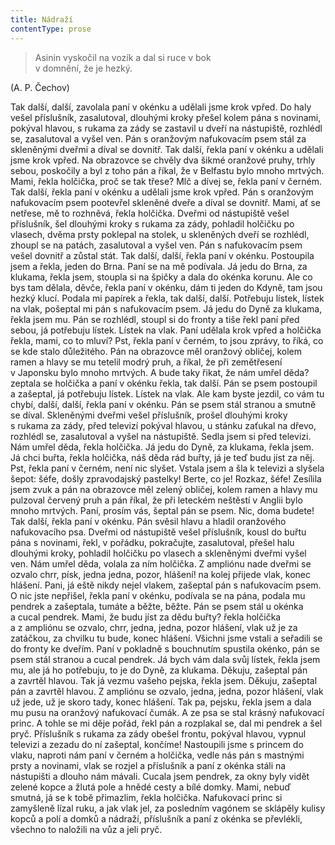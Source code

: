 ```yaml
---
title: Nádraží
contentType: prose
---
```


> Asinin vyskočil na vozík a dal si ruce v bok  
> v domnění, že je hezký.

(A. P. Čechov)

Tak další, další, zavolala paní v okénku a udělali jsme krok vpřed. Do haly vešel příslušník, zasalutoval, dlouhými kroky přešel kolem pána s novinami, pokýval hlavou, s rukama za zády se zastavil u dveří na nástupiště, rozhlédl se, zasalutoval a vyšel ven. Pán s oranžovým nafukovacím psem stál za skleněnými dveřmi a díval se dovnitř. Tak další, řekla paní v okénku a udělali jsme krok vpřed. Na obrazovce se chvěly dva šikmé oranžové pruhy, trhly sebou, poskočily a byl z toho pán a říkal, že v Belfastu bylo mnoho mrtvých. Mami, řekla holčička, proč se tak třese? Mlč a dívej se, řekla paní v černém. Tak další, řekla paní v okénku a udělali jsme krok vpřed. Pán s oranžovým nafukovacím psem pootevřel skleněné dveře a díval se dovnitř. Mami, ať se netřese, mě to rozhněvá, řekla holčička. Dveřmi od nástupiště vešel příslušník, šel dlouhými kroky s rukama za zády, pohladil holčičku po vlasech, dvěma prsty poklepal na stolek, u skleněných dveří se rozhlédl, zhoupl se na patách, zasalutoval a vyšel ven. Pán s nafukovacím psem vešel dovnitř a zůstal stát. Tak další, další, řekla paní v okénku. Postoupila jsem a řekla, jeden do Brna. Paní se na mě podívala. Já jedu do Brna, za klukama, řekla jsem, stoupla si na špičky a dala do okénka korunu. Ale co bys tam dělala, děvče, řekla paní v okénku, dám ti jeden do Kdyně, tam jsou hezký klucí. Podala mi papírek a řekla, tak další, další. Potřebuju lístek, lístek na vlak, pošeptal mi pán s nafukovacím psem. Já jedu do Dyně za klukama, řekla jsem mu. Pán se rozhlédl, stoupl si do fronty a tiše řekl paní před sebou, já potřebuju lístek. Lístek na vlak. Paní udělala krok vpřed a holčička řekla, mami, co to mluví? Pst, řekla paní v černém, to jsou zprávy, to říká, co se kde stalo důležitého. Pán na obrazovce měl oranžový obličej, kolem ramen a hlavy se mu tetelil modrý pruh, a říkal, že při zemětřesení v Japonsku bylo mnoho mrtvých. A bude taky řikat, že nám umřel děda? zeptala se holčička a paní v okénku řekla, tak další. Pán se psem postoupil a zašeptal, já potřebuju lístek. Lístek na vlak. Ale kam byste jezdil, co vám tu chybí, další, další, řekla paní v okénku. Pán se psem stál stranou a smutně se díval. Skleněnými dveřmi vešel příslušník, prošel dlouhými kroky s rukama za zády, před televizí pokýval hlavou, u stánku zaťukal na dřevo, rozhlédl se, zasalutoval a vyšel na nástupiště. Sedla jsem si před televizi. Nám umřel děda, řekla holčička. Já jedu do Dyně, za klukama, řekla jsem. Já chci buřta, řekla holčička, náš děda rád buřty, já je teď budu jíst za něj. Pst, řekla paní v černém, není nic slyšet. Vstala jsem a šla k televizi a slyšela šepot: šéfe, došly zpravodajský pastelky! Berte, co je! Rozkaz, šéfe! Zesílila jsem zvuk a pán na obrazovce měl zelený obličej, kolem ramen a hlavy mu pulzoval červený pruh a pán říkal, že při leteckém neštěstí v Anglii bylo mnoho mrtvých. Paní, prosím vás, šeptal pán se psem. Nic, doma budete! Tak další, řekla paní v okénku. Pán svěsil hlavu a hladil oranžového nafukovacího psa. Dveřmi od nástupiště vešel příslušník, kousl do buřtu pána s novinami, řekl, v pořádku, pokračujte, zasalutoval, přešel halu dlouhými kroky, pohladil holčičku po vlasech a skleněnými dveřmi vyšel ven. Nám umřel děda, volala za ním holčička. Z ampliónu nade dveřmi se ozvalo chrr, písk, jedna jedna, pozor, hlášení! na kolej přijede vlak, konec hlášení. Pani, já eště nikdy nejel vlakem, zašeptal pán s nafukovacím psem. O nic jste nepřišel, řekla paní v okénku, podívala se na pána, podala mu pendrek a zašeptala, tumáte a běžte, běžte. Pán se psem stál u okénka a cucal pendrek. Mami, že budu jíst za dědu buřty? řekla holčička a z ampliónu se ozvalo, chrr, jedna, jedna, pozor hlášení, vlak už je za zatáčkou, za chvilku tu bude, konec hlášení. Všichni jsme vstali a seřadili se do fronty ke dveřím. Paní v pokladně s bouchnutím spustila okénko, pán se psem stál stranou a cucal pendrek. Já bych vám dala svůj lístek, řekla jsem mu, ale já ho potřebuju, to je do Dyně, za klukama. Děkuju, zašeptal pán a zavrtěl hlavou. Tak já vezmu vašeho pejska, řekla jsem. Děkuju, zašeptal pán a zavrtěl hlavou. Z ampliónu se ozvalo, jedna, jedna, pozor hlášení, vlak už jede, už je skoro tady, konec hlášení. Tak pa, pejsku, řekla jsem a dala mu pusu na oranžový nafukovací čumák. A ze psa se stal krásný nafukovací princ. A tohle se mi děje pořád, řekl pán a rozplakal se, dal mi pendrek a šel pryč. Příslušník s rukama za zády obešel frontu, pokýval hlavou, vypnul televizi a zezadu do ní zašeptal, končíme! Nastoupili jsme s princem do vlaku, naproti nám paní v černém a holčička, vedle nás pán s mastnými prsty a novinami, vlak se rozjel a příslušník a paní z okénka stáli na nástupišti a dlouho nám mávali. Cucala jsem pendrek, za okny byly vidět zelené kopce a žlutá pole a hnědé cesty a bílé domky. Mami, nebuď smutná, já se k tobě přimazlim, řekla holčička. Nafukovací princ si zamyšleně lízal ruku, a jak vlak jel, za posledním vagónem se sklápěly kulisy kopců a polí a domků a nádraží, příslušník a paní z okénka se převlékli, všechno to naložili na vůz a jeli pryč.
